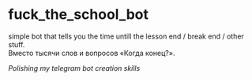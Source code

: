 # fuck_the_school_bot
simple bot that tells you the time untill the lesson end / break end / other stuff.</br>
Вместо тысячи слов и вопросов «Когда конец?».

_Polishing my telegram bot creation skills_
